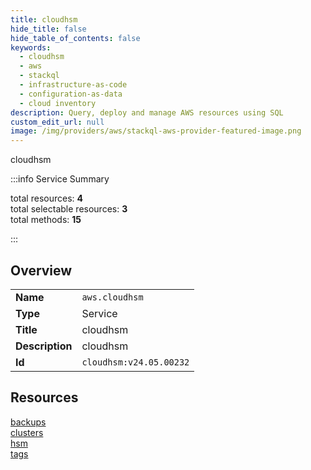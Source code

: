 ```yaml
---
title: cloudhsm
hide_title: false
hide_table_of_contents: false
keywords:
  - cloudhsm
  - aws
  - stackql
  - infrastructure-as-code
  - configuration-as-data
  - cloud inventory
description: Query, deploy and manage AWS resources using SQL
custom_edit_url: null
image: /img/providers/aws/stackql-aws-provider-featured-image.png
---
```


cloudhsm  
    
:::info Service Summary

<div class="row">
<div class="providerDocColumn">
<span>total resources:&nbsp;<b>4</b></span><br />
<span>total selectable resources:&nbsp;<b>3</b></span><br />
<span>total methods:&nbsp;<b>15</b></span><br />
</div>
</div>

:::

## Overview
<table><tbody>
<tr><td><b>Name</b></td><td><code>aws.cloudhsm</code></td></tr>
<tr><td><b>Type</b></td><td>Service</td></tr>
<tr><td><b>Title</b></td><td>cloudhsm</td></tr>
<tr><td><b>Description</b></td><td>cloudhsm</td></tr>
<tr><td><b>Id</b></td><td><code>cloudhsm:v24.05.00232</code></td></tr>
</tbody></table>

## Resources
<div class="row">
<div class="providerDocColumn">
<a href="/providers/aws/cloudhsm/backups/">backups</a><br />
<a href="/providers/aws/cloudhsm/clusters/">clusters</a><br />
</div>
<div class="providerDocColumn">
<a href="/providers/aws/cloudhsm/hsm/">hsm</a><br />
<a href="/providers/aws/cloudhsm/tags/">tags</a><br />
</div>
</div>
